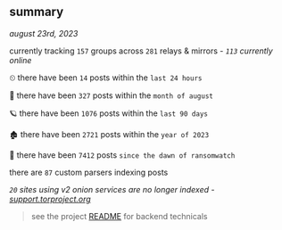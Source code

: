 
## summary
_august 23rd, 2023_

currently tracking `157` groups across `281` relays & mirrors - _`113` currently online_

⏲ there have been `14` posts within the `last 24 hours`

🦈 there have been `327` posts within the `month of august`

🪐 there have been `1076` posts within the `last 90 days`

🏚 there have been `2721` posts within the `year of 2023`

🦕 there have been `7412` posts `since the dawn of ransomwatch`

there are `87` custom parsers indexing posts

_`20` sites using v2 onion services are no longer indexed - [support.torproject.org](https://support.torproject.org/onionservices/v2-deprecation/)_

> see the project [README](https://github.com/joshhighet/ransomwatch#ransomwatch--) for backend technicals
